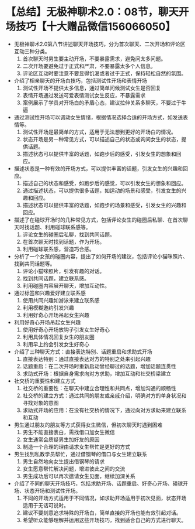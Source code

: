 # 【总结】无极神聊术2.0：08节，聊天开场技巧【十大赠品微信156066050】

-   无极神聊术2.0第八节讲述聊天开场技巧，分为首次聊天、二次开场和评论区互动三种分类。
    1.  首次聊天时男生要主动开场，不要暴露需求，避免问太多问题。
    2.  二次开场要避免过于正式和严肃，不要暴露太多个人信息。
    3.  评论区互动时要注意不要显得饥渴或者过于正式，保持轻松自然的氛围。
-   介绍了相亲聊天的开场白技巧，包括测试性开场和表情开场
    1.  测试性开场不提供太多信息，通过简单问候测试女生是否回复
    2.  表情开场通过发送可爱表情测试女生反应，不暴露需求
    3.  案例展示了学员对开场白的矛盾心态，建议拉伸关系多聊天，不要过于牛逼
-   通过测试性开场可以调动女生情绪，根据情况选择合适的开场方式，如发送表情等。
    1.  测试性开场是最简单的方式，适用于无法想到更好的开场白的情况。
    2.  状态开场是另一种常见方式，可以描述自己的状态或询问女生的状态，提供话题。
    3.  描述状态可以提供丰富的话题，如跑步后的感受，引发女生的想象和回应。
-   描述状态是一种有效的开场方式，可以提供丰富的话题，引发女生的兴趣和回应。
    1.  描述自己的状态和感受，如跑步后的感觉，可以引发女生的想象和回应。
    2.  通过描述状态，可以提供很多话题，如运动的场景和感受，引发女生的兴趣和回应。
    3.  描述状态可以提供丰富的话题，如跑步的场景和感受，引发女生的兴趣和回应。
-   描述了在碰球开场时的几种常见方式，包括评论女生的碰圈后私聊、在首次聊天时找话题、利用碰球联系感等。
    1.  评论女生的碰圈后私聊，找到共同话题。
    2.  在首次聊天时找到话题，作为开场。
    3.  利用碰球联系感，营造巧合感。
-   分析了一个女孩的碰圈内容，提出了如何开场的建议，包括评论小猫咪照片、找到共同话题等。
    1.  评论小猫咪照片，引发有趣的对话。
    2.  找到共同话题，建立联系感。
    3.  利用碰圈内容展开聊天，增加互动性。
-   通过标签和兴趣爱好建立联系感
    1.  使用共同兴趣如游泳来建立联系感
    2.  利用模糊邀约引发兴趣
    3.  利用好奇心开场吊起女生兴趣
-   利用好奇心开场吊起女生兴趣
    1.  使用好奇心开场放钩子引发女生好奇心
    2.  利用具体情况回复女生的朋友圈
    3.  利用早上约会引发女生好奇心
-   介绍了三种聊天方式：直接表达特别、话题重启和求助式开场
    1.  直接表达特别：通过直接表达对方的特别之处来引起兴趣
    2.  话题重启：在二次开场时重新启动曾经聊过的话题，增加话题连贯性
    3.  求助式开场：根据自身需求向对方求助，增加互动和社交桥梁建立
-   社交桥的重要性和建立方式
    1.  社交桥的重要性：在聊天中建立合理性和共同点，增加沟通的顺畅性
    2.  社交桥的建立方式：通过共同的朋友或亲戚介绍，明确对方的单身状况和寻找对象的意图
    3.  求助式开场的应用：在没有社交桥的情况下，通过向对方求助来建立联系和互动
-   男生通过朋友的朋友等方式获得女生微信，但初次聊天时遇到困难
    1.  男生不能直接表白，需找借口加女生微信
    2.  女生通常会质疑男生加好友的原因
    3.  制造一个合理的理由请求女生帮忙是更好的方式
-   男生找到私教学员帮忙，通过借钢琴的借口与女生建立联系
    1.  男生自然地向女生提出借钢琴的请求
    2.  女生愿意帮忙解决问题，增进彼此之间的交流
    3.  男生成功后可以再次邀请女生见面，继续加深关系
-   介绍了不同的聊天开场技巧，包括求助开场、话题重启、好奇心开场、碰球开场、状态开场和测试性开场。
    1.  不同的开场方式适用于不同情况，如求助开场适用于初次见面，状态开场适用于无话可说时。
    2.  建议不要刻意追求特殊的开场白，简单直接的开场也能有效引起对话。
    3.  希望听众能够理解并运用这些开场技巧，找到适合自己的方式进行聊天。